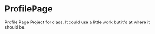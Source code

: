 # ProfilePage
Profile Page Project for class. It could use a little work but it's at where it should be. 
